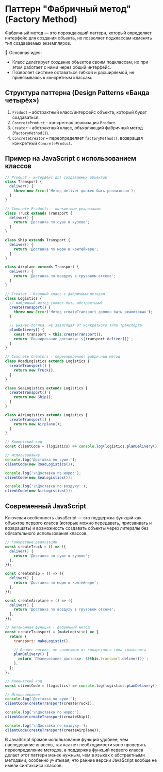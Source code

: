 # Паттерн "Фабричный метод" (Factory Method)

Фабричный метод — это порождающий паттерн, который определяет интерфейс для создания объекта, но позволяет подклассам изменять тип создаваемых экземпляров.

📌 Основная идея:

- Класс делегирует создание объектов своим подклассам, но при этом работает с ними через общий интерфейс.
- Позволяет системе оставаться гибкой и расширяемой, не привязываясь к конкретным классам.

## Структура паттерна (Design Patterns «Банда четырёх»)

1. `Product` – абстрактный класс/интерфейс объекта, который будет создаваться.
2. `ConcreteProduct` – конкретная реализация `Product`.
3. `Creator` – абстрактный класс, объявляющий фабричный метод (`factoryMethod()`).
4. `ConcreteCreator` – переопределяет `factoryMethod()`, возвращая конкретный `ConcreteProduct`.

## Пример на JavaScript c использованием классов

```javascript
// Product - интерфейс для создаваемых объектов
class Transport {
  deliver() {
    throw new Error('Метод deliver должен быть реализован');
  }
}

// Concrete Products - конкретные реализации
class Truck extends Transport {
  deliver() {
    return 'Доставка по суше в кузове';
  }
}

class Ship extends Transport {
  deliver() {
    return 'Доставка по морю в контейнере';
  }
}

class Airplane extends Transport {
  deliver() {
    return 'Доставка по воздуху в грузовом отсеке';
  }
}

// Creator - базовый класс с фабричным методом
class Logistics {
  // Фабричный метод (может быть абстрактным)
  createTransport() {
    throw new Error('Метод createTransport должен быть реализован');
  }

  // Бизнес-логика, не зависящая от конкретного типа транспорта
  planDelivery() {
    const transport = this.createTransport();
    return `Планирование доставки: ${transport.deliver()}`;
  }
}

// Concrete Creators - переопределяют фабричный метод
class RoadLogistics extends Logistics {
  createTransport() {
    return new Truck();
  }
}

class SeaLogistics extends Logistics {
  createTransport() {
    return new Ship();
  }
}

class AirLogistics extends Logistics {
  createTransport() {
    return new Airplane();
  }
}

// Клиентский код
const clientCode = (logistics) => console.log(logistics.planDelivery());

// Использование
console.log('Доставка по суше:');
clientCode(new RoadLogistics());

console.log('\nДоставка по морю:');
clientCode(new SeaLogistics());

console.log('\nДоставка по воздуху:');
clientCode(new AirLogistics());
```

## Современный JavaScript

Ключевая особенность JavaScript — это поддержка функций как объектов первого класса (которые можно передавать, присваивать и возвращать) и возможность создавать объекты через литералы без обязательного использования классов.

```javascript
// Конкретные реализации
const createTruck = () => ({
  deliver() {
    return 'Доставка по суше в кузове';
  },
});

const createShip = () => ({
  deliver() {
    return 'Доставка по морю в контейнере';
  },
});

const createAirplane = () => ({
  deliver() {
    return 'Доставка по воздуху в грузовом отсеке';
  },
});

// Автономная функция - фабричный метод
const createTransport = (makeLogistic) => {
  return {
    transport: makeLogistic(),

    // Бизнес-логика, не зависящая от конкретного типа транспорта
    planDelivery() {
      return `Планирование доставки: ${this.transport.deliver()}`;
    },
  };
};

// Клиентский код
const clientCode = (logistics) => console.log(logistics.planDelivery());

// Использование
console.log('Доставка по суше:');
clientCode(createTransport(createTruck));

console.log('\nДоставка по морю:');
clientCode(createTransport(createShip));

console.log('\nДоставка по воздуху:');
clientCode(createTransport(createAirplane));
```

В JavaScript прямое использование функций удобнее, чем наследование классов, так как нет необходимости явно проверять переопределение методов, а поддержка функций первого класса делает этот паттерн менее нужным, чем в языках с абстрактными методами, особенно учитывая, что ранние версии JavaScript вообще не имели синтаксиса классов.
